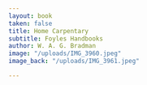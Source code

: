 ```yaml
---
layout: book
taken: false
title: Home Carpentary
subtitle: Foyles Handbooks
author: W. A. G. Bradman
image: "/uploads/IMG_3960.jpeg"
image_back: "/uploads/IMG_3961.jpeg"

---
```

